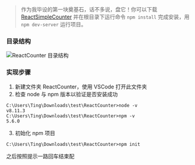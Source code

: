> 作为我毕设的第一块奠基石，话不多说，盘它！你可以下载 [ReactSimpleCounter](https://github.com/TingAlex/ReactSimpleCounter) 并在根目录下运行命令 `npm install` 完成安装，用 `npm dev-server` 运行项目。
### 目录结构
![ReactCounter 目录结构](https://upload-images.jianshu.io/upload_images/10453247-77da4f4628edb1a7.png?imageMogr2/auto-orient/strip%7CimageView2/2/w/1240)
### 实现步骤
1. 新建文件夹 ReactCounter，使用 VSCode 打开此文件夹
2. 检查 node 与 npm 版本以验证是否安装成功
```
C:\Users\Ting\Downloads\test\ReactCounter>node -v
v8.11.3
C:\Users\Ting\Downloads\test\ReactCounter>npm -v
5.6.0
```
3. 初始化 npm 项目
```
C:\Users\Ting\Downloads\test\ReactCounter>npm init
```
之后按照提示一路回车结束配
